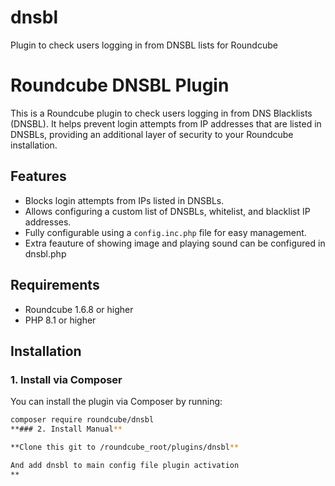 # dnsbl
Plugin to check users logging in from DNSBL lists for Roundcube
# Roundcube DNSBL Plugin

This is a Roundcube plugin to check users logging in from DNS Blacklists (DNSBL). It helps prevent login attempts from IP addresses that are listed in DNSBLs, providing an additional layer of security to your Roundcube installation.

## Features
- Blocks login attempts from IPs listed in DNSBLs.
- Allows configuring a custom list of DNSBLs, whitelist, and blacklist IP addresses.
- Fully configurable using a `config.inc.php` file for easy management.
- Extra feauture of showing image and playing sound can be configured in dnsbl.php
## Requirements
- Roundcube 1.6.8 or higher
- PHP 8.1 or higher

## Installation

### 1. Install via Composer

You can install the plugin via Composer by running:

```bash
composer require roundcube/dnsbl
**### 2. Install Manual**

**Clone this git to /roundcube_root/plugins/dnsbl**

And add dnsbl to main config file plugin activation
**
